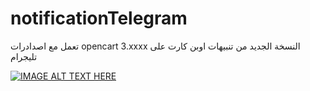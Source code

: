 # notificationTelegram

 تعمل مع اصدادرات opencart 3.xxxx
النسخة الجديد من تنبيهات اوبن كارت على تليجرام



[![IMAGE ALT TEXT HERE](https://img.youtube.com/vi/SCpZUmIJ0Dw/0.jpg)](https://www.youtube.com/watch?v=SCpZUmIJ0Dw)

